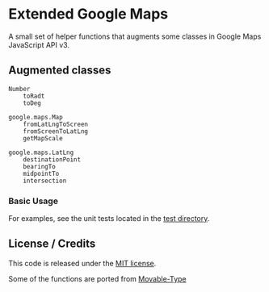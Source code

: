 # Extended Google Maps

A small set of helper functions that augments some classes in Google Maps JavaScript API v3.

## Augmented classes
    Number
        toRadt
        toDeg
        
    google.maps.Map
        fromLatLngToScreen
        fromScreenToLatLng
        getMapScale
        
    google.maps.LatLng
        destinationPoint
        bearingTo
        midpointTo
        intersection

### Basic Usage

For examples, see the unit tests located in the [test directory](https://github.com/jakubsynowiec/ext-google-maps/blob/master/test/ext.google.maps.test.js).

## License / Credits

This code is released under the [MIT license](http://en.wikipedia.org/wiki/MIT_License).

Some of the functions are ported from [Movable-Type](http://www.movable-type.co.uk/scripts/latlong.html)